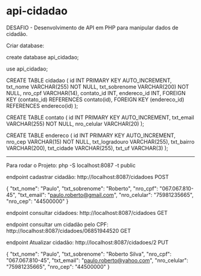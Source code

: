 # api-cidadao
DESAFIO - Desenvolvimento de API em PHP para manipular dados de cidadão.

Criar database:

create database api_cidadao;

use api_cidadao;

CREATE TABLE cidadao (
	id INT PRIMARY KEY AUTO_INCREMENT,
    txt_nome VARCHAR(255) NOT NULL,
    txt_sobrenome VARCHAR(200) NOT NULL,
    nro_cpf VARCHAR(14),
    contato_id INT,
    endereco_id INT,
    FOREIGN KEY (contato_id) REFERENCES contato(id),
    FOREIGN KEY (endereco_id) REFERENCES endereco(id)
);

CREATE TABLE contato (
	id INT PRIMARY KEY AUTO_INCREMENT,
    txt_email VARCHAR(255) NOT NULL,
    nro_celular VARCHAR(20)
);

CREATE TABLE endereco (
	id INT PRIMARY KEY AUTO_INCREMENT,
    nro_cep VARCHAR(15) NOT NULL,
    txt_logradouro VARCHAR(255),
    txt_bairro VARCHAR(200),
    txt_cidade VARCHAR(255),
    txt_uf VARCHAR(3)
);


----------------------------------------------------------------------------------------

Para rodar o Projeto:
php -S localhost:8087 -t public


endpoint cadastrar cidadão:
http://localhost:8087/cidadoes  POST

{
    "txt_nome": "Paulo",
    "txt_sobrenome": "Roberto",
    "nro_cpf": "067.067.810-45",
    "txt_email": "paulo.roberto@gmail.com",
    "nro_celular": "75981235665",
    "nro_cep": "44500000"
}



endpoint consultar cidadoes:
http://localhost:8087/cidadoes  GET



endpoint consultar um cidadão pelo CPF:
http://localhost:8087/cidadoes/06851944520  GET



endpoint Atualizar cidadão:
http://localhost:8087/cidadoes/2  PUT

{
    "txt_nome": "Paulo",
    "txt_sobrenome": "Roberto Silva",
    "nro_cpf": "067.067.810-45",
    "txt_email": "paulo.roberto@yahoo.com",
    "nro_celular": "75981235665",
    "nro_cep": "44500000"
}



